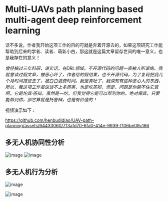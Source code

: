 # Multi-UAVs path planning based multi-agent deep reinforcement learning

话不多说，作者我开始这项工作的目的可就是奔着开源去的，如果这项研究工作能帮助到后来的学者、读者、萌新小白，那这就是这篇文章留存世间的唯一意义，也是我存在的意义！

*曾经搞过三年科研，说实话，在DRL领域，不开源代码的问题一直被人所诟病。我就曾读过假文章，被恶心坏了，作者给的假结果，也不开源代码，为了复现把我几个月时间搭进去了，被白白浪费时间。我是真吐了，我深知有这种恶心人的东西，所以，我这项工作虽说谈不上多厉害，也是坨答辩，但是，问题是你架不住它真啊，它是坨真·答辩。虽然是一坨，但我觉得它是可以帮到你的，绝对保真，只要能帮到你，那它算就是托答辩，也是有价值的！*

视频演示如下：

https://github.com/henbudidiao/UAV-path-planning/assets/64433060/713afd70-6fa0-414e-9939-f106be09c186

## 多无人机协同性分析
![image](https://github.com/user-attachments/assets/5b0554dc-08fb-415b-b451-7b5d1015f130)
![image](https://github.com/user-attachments/assets/39041ae1-bbc3-4320-9b16-3c1b5b723637)

## 多无人机行为分析
![image](https://github.com/user-attachments/assets/6bf4a7bb-4021-4ae8-9873-57abef1cdace)

![image](https://github.com/user-attachments/assets/59e7a677-3f13-4cc3-a1c5-e8e929afbe57)
